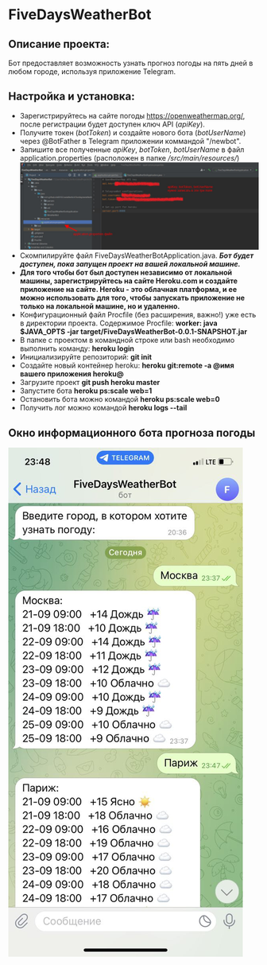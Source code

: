 # FiveDaysWeatherBot

## Описание проекта:
Бот предоставляет возможность узнать прогноз погоды на пять дней в любом городе, используя приложение Telegram.

## Настройка и установка:
- Зарегистрируйтесь на сайте погоды https://openweathermap.org/, после регистрации будет доступен ключ API (*apiKey*).
- Получите токен (*botToken*) и создайте нового бота (*botUserName*) через @BotFather в Telegram приложении коммандой "/newbot".
- Запишите все полученные *apiKey*, *botToken*, *botUserName* в файл application.properties (расположен в папке */src/main/resources/*)
![app_prop](pic/application_properties.jpg)
- Скомпилируйте файл FiveDaysWeatherBotApplication.java. ___Бот будет доступен, пока запущен проект на вашей локальной машине.___
- **Для того чтобы бот был доступен независимо от локальной машины, зарегистрируйтесь на сайте Heroku.com и создайте приложение на сайте.
Heroku - это облачная платформа, и ее можно использовать для того, чтобы запускать приложение не только на локальной машине, но и удаленно.**
- Конфигурационный файл Procfile (без расширения, важно!) уже есть в директории проекта.
    Содержимое Procfile: **worker: java $JAVA_OPTS -jar target/FiveDaysWeatherBot-0.0.1-SNAPSHOT.jar**
 - В папке с проектом в командной строке или bash необходимо выполнить команду: 
 **heroku login**
 - Инициализируйте репозиторий:
**git init** 
- Создайте новый контейнер heroku:
**heroku git:remote -a @имя вашего приложения heroku@**
- Загрузите проект 
**git push heroku master**
- Запустите бота 
**heroku ps:scale web=1**
- Остановить бота можно командой
**heroku ps:scale web=0**
- Получить лог можно командой
**heroku logs --tail**

## Окно информационного бота прогноза погоды
![Бот](pic/bot_image.jpg)
